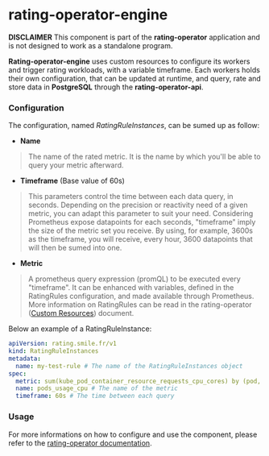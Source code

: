 # rating-operator-engine

**DISCLAIMER** This component is part of the **rating-operator** application and is not designed to work as a standalone program.

**Rating-operator-engine** uses custom resources to configure its workers and trigger rating workloads, with a variable timeframe.
Each workers holds their own configuration, that can be updated at runtime, and query, rate and store data in **PostgreSQL** through the **rating-operator-api**.

### Configuration

The configuration, named *RatingRuleInstances*, can be sumed up as follow:

- **Name**
> The name of the rated metric. It is the name by which you'll be able to query your metric afterward.

- **Timeframe** (Base value of 60s)
> This parameters control the time between each data query, in seconds. Depending on the precision or reactivity need of a given metric, you can adapt this parameter to suit your need.
> Considering Prometheus expose datapoints for each seconds, "timeframe" imply the size of the metric set you receive.
> By using, for example, 3600s as the timeframe, you will receive, every hour, 3600 datapoints that will then be sumed into one.

- **Metric**
> A prometheus query expression (promQL) to be executed every "timeframe".
> It can be enhanced with variables, defined in the RatingRules configuration, and made available through Prometheus.
> More information on RatingRules can be read in the rating-operator ([Custom Resources](https://github.com/alterway/rating-operator/blob/master/documentation/CRD.md)) document.

Below an example of a RatingRuleInstance:

```yaml
apiVersion: rating.smile.fr/v1
kind: RatingRuleInstances
metadata:
  name: my-test-rule # The name of the RatingRuleInstances object
spec:
  metric: sum(kube_pod_container_resource_requests_cpu_cores) by (pod, namespace, node) # The prometheus query to execute
  name: pods_usage_cpu # The name of the metric
  timeframe: 60s # The time between each query
```

### Usage

For more informations on how to configure and use the component, please refer to the [rating-operator documentation](https://github.com/alterway/rating-operator/blob/master/README.md).
